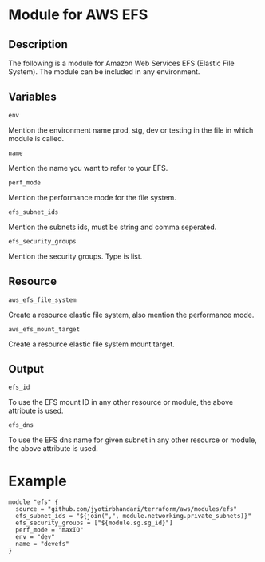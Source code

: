 # Module for AWS EFS

## Description

The following is a module for Amazon Web Services EFS (Elastic File System). The module can be included in any environment.

## Variables



```env```

Mention the environment name prod, stg, dev or testing in the file in which module is called.

```name``` 

Mention the name you want to refer to your EFS.

```perf_mode``` 

Mention the performance mode for the file system.

```efs_subnet_ids``` 

Mention the subnets ids, must be string and comma seperated.

```efs_security_groups``` 

Mention the security groups. Type is list. 

## Resource 

```aws_efs_file_system``` 

Create a resource elastic file system, also mention the performance mode.

```aws_efs_mount_target```

Create a resource elastic file system mount target.


## Output

```efs_id```

To use the EFS mount ID in any other resource or module, the above attribute is used.

```efs_dns```

To use the EFS dns name for given subnet in any other resource or module, the above attribute is used.


# Example

```
module "efs" {
  source = "github.com/jyotirbhandari/terraform/aws/modules/efs"
  efs_subnet_ids = "${join(",", module.networking.private_subnets)}"
  efs_security_groups = ["${module.sg.sg_id}"]
  perf_mode = "maxIO"
  env = "dev"
  name = "devefs"
}
```
